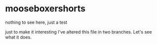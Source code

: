 # mooseboxershorts
nothing to see here, just a test

just to make it interesting I've altered this file in two branches.  Let's see what it does.
